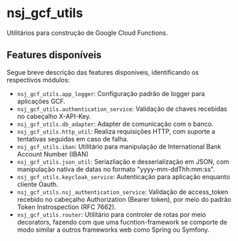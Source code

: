 # nsj_gcf_utils
Utilitários para construção de Google Cloud Functions.

## Features disponíveis

Segue breve descrição das features disponiveis, identificando os respectivos módulos:

* ```nsj_gcf_utils.app_logger```: Configuração padrão de logger para aplicações GCF.
* ```nsj_gcf_utils.authentication_service```: Validação de chaves recebidas no cabeçalho X-API-Key.
* ```nsj_gcf_utils.db_adapter```: Adapter de comunicação com o banco.
* ```nsj_gcf_utils.http_util```: Realiza requisições HTTP, com suporte a tentativas seguidas em caso de falha.
* ```nsj_gcf_utils.iban```: Utilitário para manipulação de International Bank Account Number (IBAN)
* ```nsj_gcf_utils.json_util```: Seriazliação e desserialização em JSON, com manipulação nativa de datas no formato "yyyy-mm-ddThh:mm:ss".
* ```nsj_gcf_utils.keycloak_service```: Autenticação para aplicação enquanto cliente Oauth.
* ```nsj_gcf_utils.nsj_authentication_service```: Validação de access_token recebido no cabeçalho Authorization (Bearer token), por meio do padrão Token Instrospection (RFC 7662).
* ```nsj_gcf_utils.router```: Utilitário para controler de rotas por meio decorators, fazendo com que uma fucntion-framework se comporte de modo similar a outros frameworks web como Spring ou Symfony.
